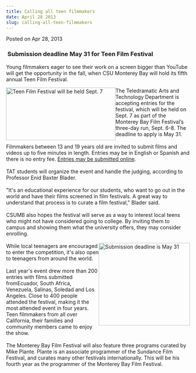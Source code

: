 ```yaml
---
title: Calling all teen filmmakers
date: April 28 2013
slug: calling-all-teen-filmmakers
---
```


 



<span class="date">Posted on Apr 28, 2013    </span>
<h3>&#x2028;Submission deadline May 31 for Teen Film Festival</h3>
<p>Young filmmakers eager to see their work on a screen bigger than
YouTube will get the opportunity in the fall, when CSU Monterey Bay
will hold its fifth annual Teen Film Festival.</p>
<p><img alt="Teen Film Festival will be held Sept. 7" src="https://news.csumb.edu/sites/default/files/65/attachments/news/images/film-making-300x144_0.jpg" style="float:left; width:300px; height:144px">The Teledramatic
Arts and Technology Department is accepting entries for the
festival, which will be held on Sept. 7 as part of the Monterey Bay
Film Festival&#x2019;s three-day run, Sept. 6-8. The deadline to apply is
May 31.<br>
<br>
Filmmakers between 13 and 19 years old are invited to submit films
and videos up to five minutes in length. Entries may be in English
or Spanish and there is no entry fee. <a href="https://montereybayfilmfestival.com." rel="nofollow">Entries may be
submitted online</a>.<br>
<br>
TAT students will organize the event and handle the judging,
according to Professor Enid Baxter Blader.<br>
<br>
&quot;It&apos;s an educational experience for our students, who want to go
out in the world and have their films screened in film festivals. A
great way to understand that process is to curate a film festival,&quot;
Blader said.<br>
<br>
CSUMB also hopes the festival will serve as a way to interest local
teens who might not have considered going to college. By inviting
them to campus and showing them what the university offers, they
may consider enrolling.<br>
<br>
<img alt="Submission deadline is May 31" src="https://news.csumb.edu/sites/default/files/65/attachments/news/images/filmmaking_0.jpg" style="float:right; width:250px; height:226px">While local
teenagers are encouraged to enter the competition, it&apos;s also open
to teenagers from around the world.<br>
<br>
Last year&apos;s event drew more than 200 entries with films submitted
fromEcuador, South Africa, Venezuela, Salinas, Soledad and Los
Angeles. Close to 400 people attended the festival, making it the
most attended event in four years. Teen filmmakers from all over
California, their families and community members came to enjoy the
show.<br>
<br>
The Monterey Bay Film Festival will also feature three programs
curated by Mike Plante. Plante is an associate programmer of the
Sundance Film Festival, and curates many other festivals
internationally. This will be his fourth year as the programmer of
the Monterey Bay Film Festival.</br></br></br></br></img></br></br></br></br></br></br></br></br></br></br></img></p>





```
